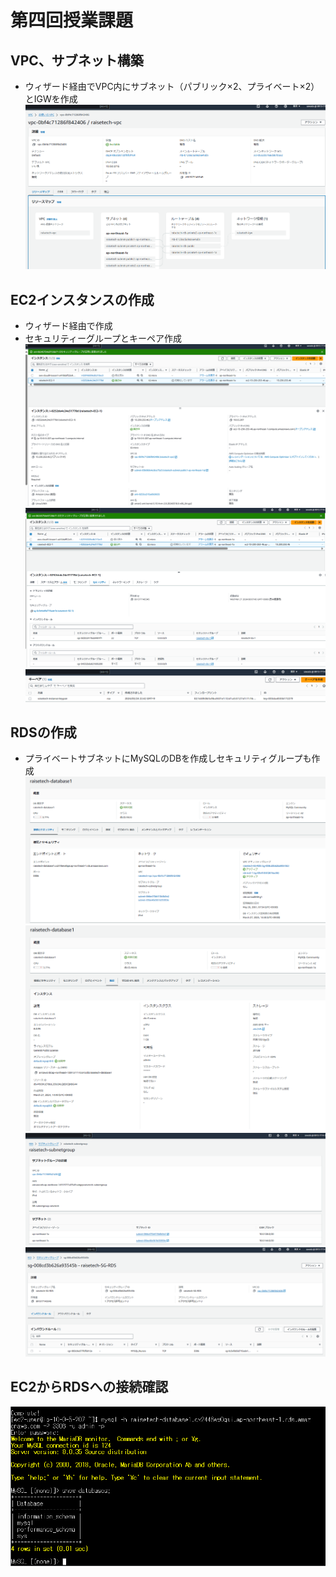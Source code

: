 # 第四回授業課題

## VPC、サブネット構築
 - ウィザード経由でVPC内にサブネット（パブリック×2、プライベート×2）とIGWを作成
 ![VPC](/images/lecture04/raisetech-vpc.png)

## EC2インスタンスの作成
 - ウィザード経由で作成
 - セキュリティーグループとキーペア作成
 ![EC2](/images/lecture04/construct-EC2.png)
 ![EC2-SG](images/lecture04/EC2-SG.png)
 ![EC2-keypair](images/lecture04/EC2-keypair.png)

## RDSの作成
 - プライベートサブネットにMySQLのDBを作成しセキュリティグループも作成
 ![RDS1](images/lecture04/construct-rds1.png)
 ![RDS2](images/lecture04/construct-rds2.png)
 ![RDSsubnet](images/lecture04/RDS-subnetgroup.png)
 ![RDS-SG](images/lecture04/RDS-SG.png)

## EC2からRDSへの接続確認
 ![EC2toRDS](images/lecture04/EC2toRDS.png)


